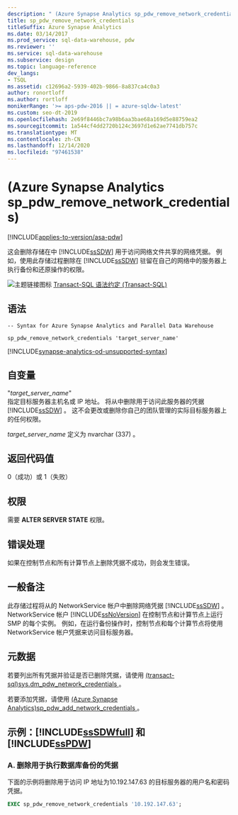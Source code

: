 ```yaml
---
description: " (Azure Synapse Analytics sp_pdw_remove_network_credentials) "
title: sp_pdw_remove_network_credentials
titleSuffix: Azure Synapse Analytics
ms.date: 03/14/2017
ms.prod_service: sql-data-warehouse, pdw
ms.reviewer: ''
ms.service: sql-data-warehouse
ms.subservice: design
ms.topic: language-reference
dev_langs:
- TSQL
ms.assetid: c12696a2-5939-402b-9866-8a837ca4c0a3
author: ronortloff
ms.author: rortloff
monikerRange: '>= aps-pdw-2016 || = azure-sqldw-latest'
ms.custom: seo-dt-2019
ms.openlocfilehash: 2e69f8446bc7a98b6aa3bae68a169d5e88759ea2
ms.sourcegitcommit: 1a544cf4dd2720b124c3697d1e62ae7741db757c
ms.translationtype: MT
ms.contentlocale: zh-CN
ms.lasthandoff: 12/14/2020
ms.locfileid: "97461538"
---
```

# <a name="sp_pdw_remove_network_credentials-azure-synapse-analytics"></a> (Azure Synapse Analytics sp_pdw_remove_network_credentials) 
[!INCLUDE[applies-to-version/asa-pdw](../../includes/applies-to-version/asa-pdw.md)]

  这会删除存储在中 [!INCLUDE[ssSDW](../../includes/sssdw-md.md)] 用于访问网络文件共享的网络凭据。 例如，使用此存储过程删除在 [!INCLUDE[ssSDW](../../includes/sssdw-md.md)] 驻留在自己的网络中的服务器上执行备份和还原操作的权限。  
  
 ![主题链接图标](../../database-engine/configure-windows/media/topic-link.gif "“主题链接”图标") [Transact-SQL 语法约定 (Transact-SQL)](../../t-sql/language-elements/transact-sql-syntax-conventions-transact-sql.md)  
  
## <a name="syntax"></a>语法  
  
```syntaxsql  
-- Syntax for Azure Synapse Analytics and Parallel Data Warehouse  
  
sp_pdw_remove_network_credentials 'target_server_name'  
```

[!INCLUDE[synapse-analytics-od-unsupported-syntax](../../includes/synapse-analytics-od-unsupported-syntax.md)]

## <a name="arguments"></a>自变量  
 "*target_server_name*"  
 指定目标服务器主机名或 IP 地址。 将从中删除用于访问此服务器的凭据 [!INCLUDE[ssSDW](../../includes/sssdw-md.md)] 。 这不会更改或删除你自己的团队管理的实际目标服务器上的任何权限。  
  
 *target_server_name* 定义为 nvarchar (337) 。  
  
## <a name="return-code-values"></a>返回代码值  
 0（成功）或 1（失败）  
  
## <a name="permissions"></a>权限  
 需要 **ALTER SERVER STATE** 权限。  
  
## <a name="error-handling"></a>错误处理  
 如果在控制节点和所有计算节点上删除凭据不成功，则会发生错误。  
  
## <a name="general-remarks"></a>一般备注  
 此存储过程将从的 NetworkService 帐户中删除网络凭据 [!INCLUDE[ssSDW](../../includes/sssdw-md.md)] 。 NetworkService 帐户 [!INCLUDE[ssNoVersion](../../includes/ssnoversion-md.md)] 在控制节点和计算节点上运行 SMP 的每个实例。 例如，在运行备份操作时，控制节点和每个计算节点将使用 NetworkService 帐户凭据来访问目标服务器。  
  
## <a name="metadata"></a>元数据  
 若要列出所有凭据并验证是否已删除凭据，请使用 [&#40;transact-sql&#41;sys.dm_pdw_network_credentials ](../../relational-databases/system-dynamic-management-views/sys-dm-pdw-network-credentials-transact-sql.md)。  
  
 若要添加凭据，请使用 [&#40;Azure Synapse Analytics&#41;sp_pdw_add_network_credentials ](../../relational-databases/system-stored-procedures/sp-pdw-add-network-credentials-sql-data-warehouse.md)。  
  
## <a name="examples-sssdwfull-and-sspdw"></a>示例：[!INCLUDE[ssSDWfull](../../includes/sssdwfull-md.md)] 和 [!INCLUDE[ssPDW](../../includes/sspdw-md.md)]  
  
### <a name="a-remove-credentials-for-performing-a-database-backup"></a>A. 删除用于执行数据库备份的凭据  
 下面的示例将删除用于访问 IP 地址为10.192.147.63 的目标服务器的用户名和密码凭据。  
  
```sql  
EXEC sp_pdw_remove_network_credentials '10.192.147.63';  
```  
  
  

